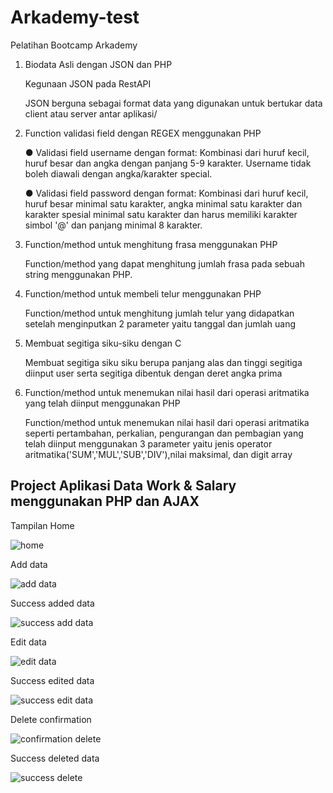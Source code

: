 # Arkademy-test
Pelatihan Bootcamp Arkademy

1.  Biodata Asli dengan JSON dan PHP

    Kegunaan JSON pada RestAPI
    
    JSON berguna sebagai format data yang digunakan untuk bertukar data client atau server antar aplikasi/

2.  Function validasi field dengan REGEX menggunakan PHP

    ● Validasi field username dengan format: Kombinasi dari huruf kecil, huruf besar dan angka dengan panjang 5-9 karakter.
      Username tidak boleh diawali dengan angka/karakter special.
      
    ● Validasi field password dengan format: Kombinasi dari huruf kecil, huruf besar minimal satu karakter, angka minimal satu 
      karakter dan karakter spesial minimal satu karakter dan harus memiliki karakter simbol '@'  dan panjang minimal 8 karakter.

3.  Function/method untuk menghitung frasa menggunakan PHP

    Function/method yang dapat menghitung jumlah frasa pada sebuah string menggunakan PHP.
    
4.  Function/method untuk membeli telur menggunakan PHP

    Function/method untuk menghitung jumlah telur yang didapatkan setelah menginputkan 2 parameter yaitu tanggal dan jumlah uang 
    
5.  Membuat segitiga siku-siku dengan C

    Membuat segitiga siku siku berupa panjang alas dan tinggi segitiga diinput user serta segitiga dibentuk dengan deret angka prima
    
6. Function/method untuk menemukan nilai hasil dari operasi aritmatika yang telah diinput menggunakan PHP
    
   Function/method untuk menemukan nilai hasil dari operasi aritmatika seperti pertambahan, perkalian, pengurangan dan pembagian 
   yang telah diinput menggunakan 3 parameter yaitu jenis operator aritmatika('SUM','MUL','SUB','DIV'),nilai maksimal, dan digit array

## Project Aplikasi Data Work & Salary menggunakan PHP dan AJAX

Tampilan Home

![home](https://user-images.githubusercontent.com/44598352/61171462-11987580-a5a2-11e9-8800-817de60909b6.png)

Add data

![add data](https://user-images.githubusercontent.com/44598352/61171466-12c9a280-a5a2-11e9-8f36-28e68400ec0e.png)

Success added data

![success add data](https://user-images.githubusercontent.com/44598352/61171463-11987580-a5a2-11e9-913f-3f1f7ecff8f0.png)

Edit data

![edit data](https://user-images.githubusercontent.com/44598352/61171468-13623900-a5a2-11e9-8ef1-4ebf12cb10a2.png)

Success edited data

![success edit data](https://user-images.githubusercontent.com/44598352/61171465-12310c00-a5a2-11e9-9d35-eff83d40ca63.png)

Delete confirmation

![confirmation delete](https://user-images.githubusercontent.com/44598352/61171467-13623900-a5a2-11e9-83cc-d8e714e26163.png)

Success deleted data

![success delete](https://user-images.githubusercontent.com/44598352/61171464-12310c00-a5a2-11e9-8f1b-a0379641e36c.png)

